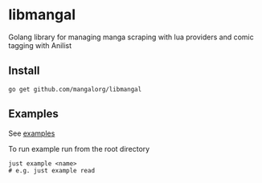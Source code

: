 # libmangal

Golang library for managing manga scraping
with lua providers and
comic tagging with Anilist

## Install

```shell
go get github.com/mangalorg/libmangal
```

## Examples

See [examples](./examples)

To run example run from the root directory

```shell
just example <name>
# e.g. just example read
```
